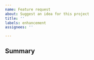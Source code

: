 ```yaml
---
name: Feature request
about: Suggest an idea for this project
title: ''
labels: enhancement
assignees: ''

---
```


## Summary
